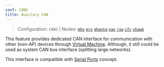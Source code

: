 ```yaml
---
conf: CAN2
title: Auxilary CAN
---
```


>Configuration: `CAN2`
> | Nodes: [`mhx`](../../hw/nodes/mhx.md) [`ers`](../../hw/nodes/ers.md) [`ghanta`](../../hw/nodes/ghanta.md) [`nav`](../../hw/nodes/nav.md) [`jsw`](../../hw/nodes/jsw.md) [`ifc`](../../hw/nodes/ifc.md) [`xhawk`](../../hw/nodes/xhawk.md)

This feature provides dedicated CAN interface for communication with other (non-AP) devices through [Virtual Machine](#virtual-machine). Although, it still could be used as system CAN bus interface (splitting large networks).

This interface is compatible with [Serial Ports](#serial-ports) concept.
